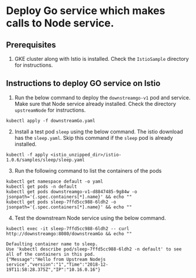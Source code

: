 # Deploy Go service which makes calls to Node service.

##  Prerequisites 

1. GKE cluster along with Istio is installed. Check the `IstioSample` directory for instructions.

## Instructions to deploy GO service on Istio

1. Run the below command to deploy the `downstreamgo-v1` pod and service. Make sure that Node service already installed. Check the directory `upstreamNode` for instructions.
```
kubectl apply -f downstreamGo.yaml
```

2. Install a test pod `sleep` using the below command. The istio download has the `sleep.yaml`. Skip this command if the `sleep` pod is already installed.
```
kubectl -f apply <istio_unzipped_dir>/istio-1.0.6/samples/sleep/sleep.yaml
```

3. Run the following command to list the containers of the pods
```
kubectl get namespace default -o yaml
kubectl get pods -n default
kubectl get pods downstreamgo-v1-d8847485-9g84w -o jsonpath='{.spec.containers[*].name}' && echo ""
kubectl get pods sleep-7ffd5cc988-6ldh2 -o jsonpath='{.spec.containers[*].name}' && echo ""
```

4. Test the downstream Node service using the below command.
```
kubectl exec -it sleep-7ffd5cc988-6ldh2 -- curl http://downstreamgo:8080/downstreamGo && echo ""

Defaulting container name to sleep.
Use 'kubectl describe pod/sleep-7ffd5cc988-6ldh2 -n default' to see all of the containers in this pod.
{"Message":"Hello from Upstream Nodejs service","version":"1","Time":"2018-12-19T11:58:28.375Z","IP":"10.16.0.16"}
```